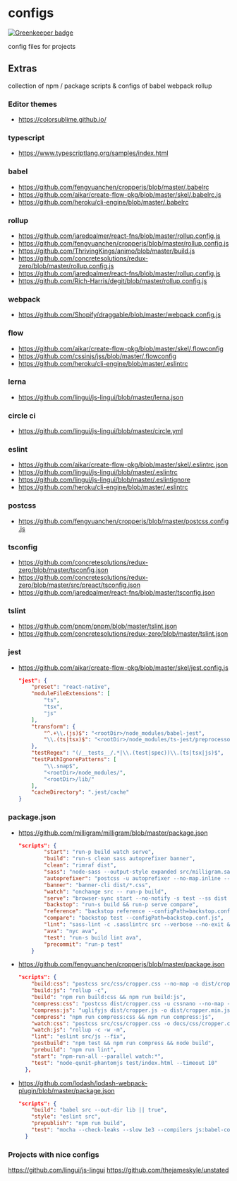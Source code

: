 # configs

[![Greenkeeper badge](https://badges.greenkeeper.io/soenkekluth/configs.svg)](https://greenkeeper.io/)

config files for projects

## Extras

collection of npm / package scripts & configs of babel webpack rollup

### Editor themes

* <https://colorsublime.github.io/>

### typescript

* <https://www.typescriptlang.org/samples/index.html>

### babel

* <https://github.com/fengyuanchen/cropperjs/blob/master/.babelrc>
* <https://github.com/aikar/create-flow-pkg/blob/master/skel/.babelrc.js>
* <https://github.com/heroku/cli-engine/blob/master/.babelrc>

### rollup

* <https://github.com/jaredpalmer/react-fns/blob/master/rollup.config.js>
* <https://github.com/fengyuanchen/cropperjs/blob/master/rollup.config.js>
* <https://github.com/ThrivingKings/animo/blob/master/build.js>
* <https://github.com/concretesolutions/redux-zero/blob/master/rollup.config.js>
* <https://github.com/jaredpalmer/react-fns/blob/master/rollup.config.js>
* <https://github.com/Rich-Harris/degit/blob/master/rollup.config.js>

### webpack

* <https://github.com/Shopify/draggable/blob/master/webpack.config.js>

### flow

* <https://github.com/aikar/create-flow-pkg/blob/master/skel/.flowconfig>
* <https://github.com/cssinjs/jss/blob/master/.flowconfig>
* <https://github.com/heroku/cli-engine/blob/master/.eslintrc>

### lerna

* <https://github.com/lingui/js-lingui/blob/master/lerna.json>

### circle ci

* <https://github.com/lingui/js-lingui/blob/master/circle.yml>

### eslint

* <https://github.com/aikar/create-flow-pkg/blob/master/skel/.eslintrc.json>
* <https://github.com/lingui/js-lingui/blob/master/.eslintrc>
* <https://github.com/lingui/js-lingui/blob/master/.eslintignore>
* <https://github.com/heroku/cli-engine/blob/master/.eslintrc>

### postcss

* <https://github.com/fengyuanchen/cropperjs/blob/master/postcss.config.js>

### tsconfig

* <https://github.com/concretesolutions/redux-zero/blob/master/tsconfig.json>
* <https://github.com/concretesolutions/redux-zero/blob/master/src/preact/tsconfig.json>
* <https://github.com/jaredpalmer/react-fns/blob/master/tsconfig.json>

### tslint

* <https://github.com/pnpm/pnpm/blob/master/tslint.json>
* <https://github.com/concretesolutions/redux-zero/blob/master/tslint.json>

### jest

* <https://github.com/aikar/create-flow-pkg/blob/master/skel/jest.config.js>

  ```json
  "jest": {
      "preset": "react-native",
      "moduleFileExtensions": [
          "ts",
          "tsx",
          "js"
      ],
      "transform": {
          "^.+\\.(js)$": "<rootDir>/node_modules/babel-jest",
          "\\.(ts|tsx)$": "<rootDir>/node_modules/ts-jest/preprocessor.js"
      },
      "testRegex": "(/__tests__/.*|\\.(test|spec))\\.(ts|tsx|js)$",
      "testPathIgnorePatterns": [
          "\\.snap$",
          "<rootDir>/node_modules/",
          "<rootDir>/lib/"
      ],
      "cacheDirectory": ".jest/cache"
  }
  ```

### package.json

* <https://github.com/milligram/milligram/blob/master/package.json>

  ```json
  "scripts": {
          "start": "run-p build watch serve",
          "build": "run-s clean sass autoprefixer banner",
          "clean": "rimraf dist",
          "sass": "node-sass --output-style expanded src/milligram.sass dist/milligram.css && node-sass --output-style compressed src/milligram.sass dist/milligram.min.css",
          "autoprefixer": "postcss -u autoprefixer --no-map.inline --autoprefixer.browsers \"last 1 versions\" -r dist/*.css",
          "banner": "banner-cli dist/*.css",
          "watch": "onchange src -- run-p build",
          "serve": "browser-sync start --no-notify -s test --ss dist -f dist",
          "backstop": "run-s build && run-p serve compare",
          "reference": "backstop reference --configPath=backstop.conf.js",
          "compare": "backstop test --configPath=backstop.conf.js",
          "lint": "sass-lint -c .sasslintrc src --verbose --no-exit && eslint test -c styled && editorconfig-tools check .",
          "ava": "nyc ava",
          "test": "run-s build lint ava",
          "precommit": "run-p test"
      }
  ```

* <https://github.com/fengyuanchen/cropperjs/blob/master/package.json>

  ```json
  "scripts": {
      "build:css": "postcss src/css/cropper.css --no-map -o dist/cropper.css",
      "build:js": "rollup -c",
      "build": "npm run build:css && npm run build:js",
      "compress:css": "postcss dist/cropper.css -u cssnano --no-map -o dist/cropper.min.css",
      "compress:js": "uglifyjs dist/cropper.js -o dist/cropper.min.js -c -m --comments /^!/",
      "compress": "npm run compress:css && npm run compress:js",
      "watch:css": "postcss src/css/cropper.css -o docs/css/cropper.css -w",
      "watch:js": "rollup -c -w -m",
      "lint": "eslint src/js --fix",
      "postbuild": "npm test && npm run compress && node build",
      "prebuild": "npm run lint",
      "start": "npm-run-all --parallel watch:*",
      "test": "node-qunit-phantomjs test/index.html --timeout 10"
    },
  ```

* <https://github.com/lodash/lodash-webpack-plugin/blob/master/package.json>

  ```json
  "scripts": {
      "build": "babel src --out-dir lib || true",
      "style": "eslint src",
      "prepublish": "npm run build",
      "test": "mocha --check-leaks --slow 1e3 --compilers js:babel-core/register"
    }
  ```

### Projects with nice configs

<https://github.com/lingui/js-lingui>
<https://github.com/thejameskyle/unstated>